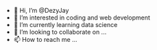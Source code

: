 - 👋 Hi, I’m @DezyJay
- 👀 I’m interested in coding and web development 
- 🌱 I’m currently learning data science
- 💞️ I’m looking to collaborate on ...
- 📫 How to reach me ...

<!---
DezyJay/DezyJay is a ✨ special ✨ repository because its `README.md` (this file) appears on your GitHub profile.
You can click the Preview link to take a look at your changes.
--->
